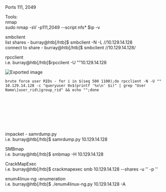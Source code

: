 Ports 111, 2049
 
Tools:  
nmap  
sudo nmap -sV -p111,2049 --script nfs* $ip -v
 
smbclient  
list shares - burray@htb[/htb]$ smbclient -N -L //10.129.14.128  
connect to share - burray@htb[/htb]$ smbclient //10.129.14.128/<share>
 
rpcclient  
i.e. burray@htb[/htb]$rpcclient -U ""10.129.14.128

![Exported image](Exported%20image%2020240712140359-0.png)

```
brute force user RIDs - for i in $(seq 500 1100);do rpcclient -N -U "" 10.129.14.128 -c "queryuser 0x$(printf '%x\n' $i)" | grep "User Name\|user_rid\|group_rid" && echo "";done









```
 
impacket - samrdump.py  
i.e. burray@htb[/htb]$ samrdump.py 10.129.14.128
 
SMBmap  
i.e. burray@htb[/htb]$ smbmap -H 10.129.14.128
 
CrackMapExec  
i.e. burray@htb[/htb]$ crackmapexec smb 10.129.14.128 --shares -u '' -p ''
 
enum4linux-ng -enumeration  
i.e. burray@htb[/htb]$ ./enum4linux-ng.py 10.129.14.128 -A
